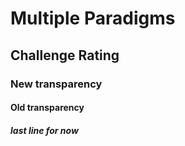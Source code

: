 # Multiple Paradigms

## Challenge Rating

### New transparency

#### Old transparency

##### last line for now
